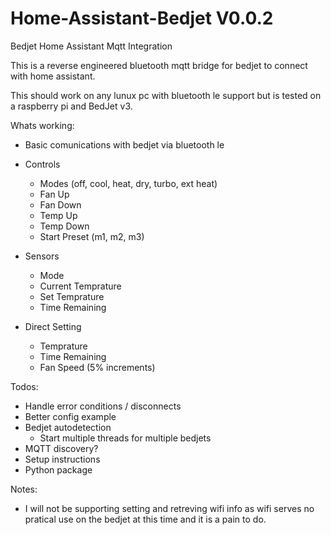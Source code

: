# Home-Assistant-Bedjet V0.0.2
Bedjet Home Assistant Mqtt Integration

This is a reverse engineered bluetooth mqtt bridge for bedjet to connect with home assistant.

This should work on any lunux pc with bluetooth le support but is tested on a raspberry pi and BedJet v3.

Whats working:
  - Basic comunications with bedjet via bluetooth le
  - Controls
    - Modes (off, cool, heat, dry, turbo, ext heat)
    - Fan Up
    - Fan Down
    - Temp Up
    - Temp Down
    - Start Preset (m1, m2, m3)

  - Sensors
    - Mode
    - Current Temprature
    - Set Temprature
    - Time Remaining
    
  - Direct Setting
    - Temprature
    - Time Remaining
    - Fan Speed (5% increments) 
  
Todos:
  - Handle error conditions / disconnects
  - Better config example
  - Bedjet autodetection
    - Start multiple threads for multiple bedjets
  - MQTT discovery?
  - Setup instructions
  - Python package

Notes:
  - I will not be supporting setting and retreving wifi info as wifi serves no pratical use on the bedjet at this time and it is a pain to do.

